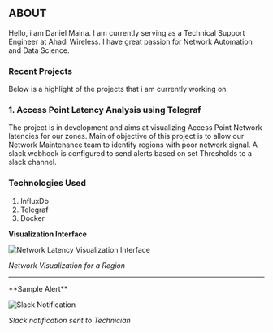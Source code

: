 ## ABOUT

Hello, i am Daniel Maina. I am currently serving as a Technical Support Engineer at Ahadi Wireless.
I have great passion for Network Automation and Data Science.

### Recent Projects

Below is a highlight of the projects that i am currently working on.

### 1. Access Point Latency Analysis using Telegraf
The project is in development and aims at visualizing Access Point Network latencies for our zones. Main of objective of this project
 is to allow our Network Maintenance team to identify regions with poor network signal.
A slack webhook is configured to send alerts based on set Thresholds to a slack channel. 


### Technologies Used
1. InfluxDb
2. Telegraf
3. Docker

**Visualization Interface**

![Network Latency Visualization Interface](https://storage.googleapis.com/staging.slack-286515.appspot.com/git/dash.png)


<i> Network Visualization for a Region</i>


<hr>
**Sample Alert** 

![Slack Notification](https://storage.googleapis.com/staging.slack-286515.appspot.com/git/Slack%20Notification.jpeg)

<i>Slack notification sent to Technician</i>




